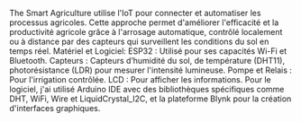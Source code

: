 The Smart Agriculture utilise l'IoT pour connecter et automatiser les processus agricoles. Cette approche permet d'améliorer l'efficacité et la productivité agricole grâce à l'arrosage automatique, contrôlé localement ou à distance par des capteurs qui surveillent les conditions du sol en temps réel.
Matériel et Logiciel:
ESP32 : Utilisé pour ses capacités Wi-Fi et Bluetooth.
Capteurs : Capteurs d’humidité du sol, de température (DHT11), photorésistance (LDR) pour mesurer l'intensité lumineuse.
Pompe et Relais : Pour l'irrigation contrôlée.
LCD : Pour afficher les informations.
Pour le logiciel, j'ai utilisé Arduino IDE avec des bibliothèques spécifiques comme DHT, WiFi, Wire et LiquidCrystal_I2C, et la plateforme Blynk pour la création d'interfaces graphiques.
